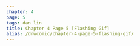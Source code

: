 ```yaml
---
chapter: 4
page: 5
tags: dan lin
title: Chapter 4 Page 5 [Flashing Gif]
alias: /dnwcomic/chapter-4-page-5-flashing-gif/
---
```

